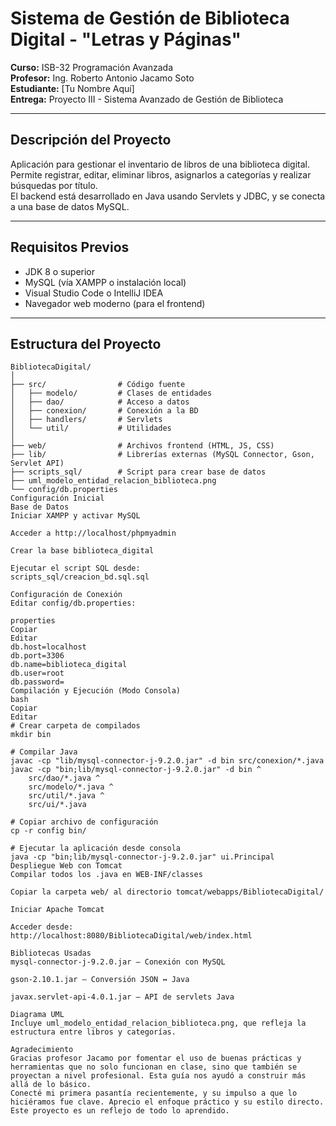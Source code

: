 # Sistema de Gestión de Biblioteca Digital - "Letras y Páginas"

**Curso:** ISB-32 Programación Avanzada  
**Profesor:** Ing. Roberto Antonio Jacamo Soto  
**Estudiante:** [Tu Nombre Aquí]  
**Entrega:** Proyecto III - Sistema Avanzado de Gestión de Biblioteca

---

## Descripción del Proyecto

Aplicación para gestionar el inventario de libros de una biblioteca digital. Permite registrar, editar, eliminar libros, asignarlos a categorías y realizar búsquedas por título.  
El backend está desarrollado en Java usando Servlets y JDBC, y se conecta a una base de datos MySQL.

---

## Requisitos Previos

- JDK 8 o superior
- MySQL (vía XAMPP o instalación local)
- Visual Studio Code o IntelliJ IDEA
- Navegador web moderno (para el frontend)

---

## Estructura del Proyecto

```plaintext
BibliotecaDigital/
│
├── src/                # Código fuente
│   ├── modelo/         # Clases de entidades
│   ├── dao/            # Acceso a datos
│   ├── conexion/       # Conexión a la BD
│   ├── handlers/       # Servlets
│   └── util/           # Utilidades
│
├── web/                # Archivos frontend (HTML, JS, CSS)
├── lib/                # Librerías externas (MySQL Connector, Gson, Servlet API)
├── scripts_sql/        # Script para crear base de datos
├── uml_modelo_entidad_relacion_biblioteca.png
└── config/db.properties
Configuración Inicial
Base de Datos
Iniciar XAMPP y activar MySQL

Acceder a http://localhost/phpmyadmin

Crear la base biblioteca_digital

Ejecutar el script SQL desde:
scripts_sql/creacion_bd.sql.sql

Configuración de Conexión
Editar config/db.properties:

properties
Copiar
Editar
db.host=localhost
db.port=3306
db.name=biblioteca_digital
db.user=root
db.password=
Compilación y Ejecución (Modo Consola)
bash
Copiar
Editar
# Crear carpeta de compilados
mkdir bin

# Compilar Java
javac -cp "lib/mysql-connector-j-9.2.0.jar" -d bin src/conexion/*.java
javac -cp "bin;lib/mysql-connector-j-9.2.0.jar" -d bin ^
    src/dao/*.java ^
    src/modelo/*.java ^
    src/util/*.java ^
    src/ui/*.java

# Copiar archivo de configuración
cp -r config bin/

# Ejecutar la aplicación desde consola
java -cp "bin;lib/mysql-connector-j-9.2.0.jar" ui.Principal
Despliegue Web con Tomcat
Compilar todos los .java en WEB-INF/classes

Copiar la carpeta web/ al directorio tomcat/webapps/BibliotecaDigital/

Iniciar Apache Tomcat

Acceder desde:
http://localhost:8080/BibliotecaDigital/web/index.html

Bibliotecas Usadas
mysql-connector-j-9.2.0.jar – Conexión con MySQL

gson-2.10.1.jar – Conversión JSON ↔ Java

javax.servlet-api-4.0.1.jar – API de servlets Java

Diagrama UML
Incluye uml_modelo_entidad_relacion_biblioteca.png, que refleja la estructura entre libros y categorías.

Agradecimiento
Gracias profesor Jacamo por fomentar el uso de buenas prácticas y herramientas que no solo funcionan en clase, sino que también se proyectan a nivel profesional. Esta guía nos ayudó a construir más allá de lo básico.
Conecté mi primera pasantía recientemente, y su impulso a que lo hiciéramos fue clave. Aprecio el enfoque práctico y su estilo directo.
Este proyecto es un reflejo de todo lo aprendido.